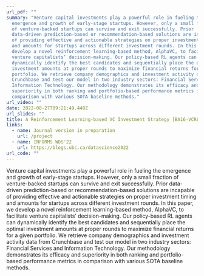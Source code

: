 ```yaml
---
url_pdf: ""
summary: "Venture capital investments play a powerful role in fueling the
  emergence and growth of early-stage startups. However, only a small fraction
  of venture-backed startups can survive and exit successfully. Prior
  data-driven prediction-based or recommendation-based solutions are incapable
  of providing effective and actionable strategies on proper investment timing
  and amounts for startups across different investment rounds. In this paper, we
  develop a novel reinforcement learning-based method, AlphaVC, to facilitate
  venture capitalists’ decision-making. Our policy-based RL agents can
  dynamically identify the best candidates and sequentially place the optimal
  investment amounts at proper rounds to maximize financial returns for a given
  portfolio. We retrieve company demographics and investment activity data from
  Crunchbase and test our model in two industry sectors: Financial Services and
  Information Technology. Our methodology demonstrates its efficacy and
  superiority in both ranking and portfolio-based performance metrics in
  comparison with various SOTA baseline methods."
url_video: ""
date: 2022-08-27T09:21:49.440Z
url_slides: ""
title: A Reinforcement Learning-based VC Investment Strategy [BA16-VCRL]
links:
  - name: Journal version in preparation
    url: /project
  - name: INFORMS WDS'22
    url: https://blogs.ubc.ca/datascience2022
url_code: ""
---
```

Venture capital investments play a powerful role in fueling the emergence and growth of early-stage startups. However, only a small fraction of venture-backed startups can survive and exit successfully. Prior data-driven prediction-based or recommendation-based solutions are incapable of providing effective and actionable strategies on proper investment timing and amounts for startups across different investment rounds. In this paper, we develop a novel reinforcement learning-based method, AlphaVC, to facilitate venture capitalists’ decision-making. Our policy-based RL agents can dynamically identify the best candidates and sequentially place the optimal investment amounts at proper rounds to maximize financial returns for a given portfolio. We retrieve company demographics and investment activity data from Crunchbase and test our model in two industry sectors: Financial Services and Information Technology. Our methodology demonstrates its efficacy and superiority in both ranking and portfolio-based performance metrics in comparison with various SOTA baseline methods.